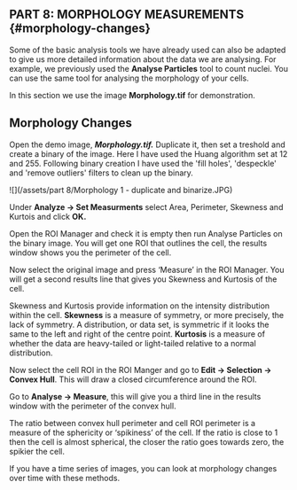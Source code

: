 ## PART 8: MORPHOLOGY MEASUREMENTS {#morphology-changes}

Some of the basic analysis tools we have already used can also be adapted to give us more detailed information about the data we are analysing. For example, we previously used the **Analyse Particles** tool to count nuclei. You can use the same tool for analysing the morphology of your cells.

In this section we use the image **Morphology.tif** for demonstration.

## Morphology Changes

Open the demo image, _**Morphology.tif.**_ Duplicate it, then set a treshold and create a binary of the image. Here I have used the Huang algorithm set at 12 and 255. Following binary creation I have used the 'fill holes', 'despeckle' and 'remove outliers' filters to clean up the binary.

![](/assets/part 8/Morphology 1 - duplicate and binarize.JPG)

Under **Analyze -&gt; Set Measurments** select Area, Perimeter, Skewness and Kurtois and click **OK.**



Open the ROI Manager and check it is empty then run Analyse Particles on the binary image. You will get one ROI that outlines the cell, the results window shows you the perimeter of the cell.

Now select the original image and press ‘Measure’ in the ROI Manager. You will get a second results line that gives you Skewness and Kurtosis of the cell.

Skewness and Kurtosis provide information on the intensity distribution within the cell. **Skewness** is a measure of symmetry, or more precisely, the lack of symmetry. A distribution, or data set, is symmetric if it looks the same to the left and right of the centre point. **Kurtosis** is a measure of whether the data are heavy-tailed or light-tailed relative to a normal distribution.

Now select the cell ROI in the ROI Manger and go to **Edit -&gt; Selection -&gt; Convex Hull**. This will draw a closed circumference around the ROI.

Go to **Analyse -&gt; Measure**, this will give you a third line in the results window with the perimeter of the convex hull.

The ratio between convex hull perimeter and cell ROI perimeter is a measure of the sphericity or ‘spikiness’ of the cell. If the ratio is close to 1 then the cell is almost spherical, the closer the ratio goes towards zero, the spikier the cell.

If you have a time series of images, you can look at morphology changes over time with these methods.

